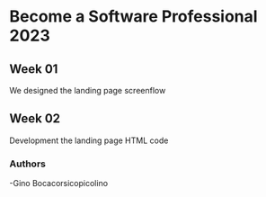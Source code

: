 # Become a Software Professional 2023


## Week 01
We designed the landing page screenflow 

## Week 02
Development the landing page HTML code

### Authors
-Gino Bocacorsicopicolino